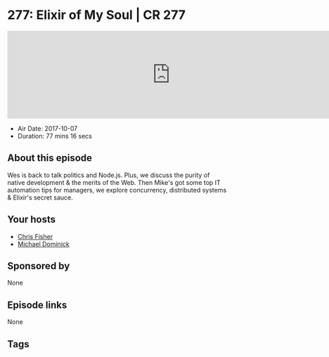 # 277: Elixir of My Soul | CR 277

<iframe src="https://player.fireside.fm/v2/MLf2ZzhC+H67h11Z5?theme=dark" width="740" height="200" frameborder="0" scrolling="no"></iframe>

* Air Date: 2017-10-07
* Duration: 77 mins 16 secs

## About this episode

Wes is back to talk politics and Node.js. Plus, we discuss the purity of native development & the merits of the Web. Then Mike's got some top IT automation tips for managers, we explore concurrency, distributed systems & Elixir's secret sauce.

## Your hosts
* [Chris Fisher](https://coder.show/hosts/chrislas)
* [Michael Dominick](https://coder.show/hosts/michael)

## Sponsored by

None



## Episode links

None



## Tags

